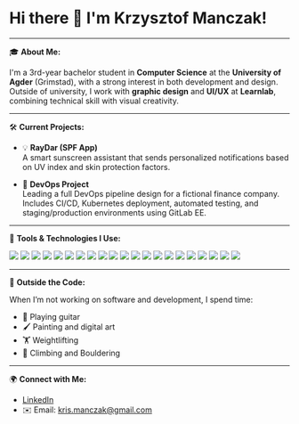# Hi there 👋 I'm Krzysztof Manczak!

---

🎓 **About Me:**

I'm a 3rd-year bachelor student in **Computer Science** at the **University of Agder** (Grimstad), with a strong interest in both development and design.  
Outside of university, I work with **graphic design** and **UI/UX** at **Learnlab**, combining technical skill with visual creativity.

---

🛠 **Current Projects:**

- 💡 **RayDar (SPF App)**  
  A smart sunscreen assistant that sends personalized notifications based on UV index and skin protection factors.

- 🔧 **DevOps Project**  
  Leading a full DevOps pipeline design for a fictional finance company.  
  Includes CI/CD, Kubernetes deployment, automated testing, and staging/production environments using GitLab EE.

---

🎨 **Tools & Technologies I Use:**

<p>
  <img src="https://img.shields.io/badge/-C-00599C?style=flat-square&logo=c&logoColor=white" />
  <img src="https://img.shields.io/badge/-C++-00599C?style=flat-square&logo=c%2b%2b&logoColor=white" />
  <img src="https://img.shields.io/badge/-C%23/.NET-512BD4?style=flat-square&logo=dotnet&logoColor=white" />
  <img src="https://img.shields.io/badge/-Python-3776AB?style=flat-square&logo=python&logoColor=white" />
  <img src="https://img.shields.io/badge/-JavaScript-F7DF1E?style=flat-square&logo=javascript&logoColor=black" />
  <img src="https://img.shields.io/badge/-React-61DAFB?style=flat-square&logo=react&logoColor=black" />
  <img src="https://img.shields.io/badge/-Adobe-FF0000?style=flat-square&logo=adobe&logoColor=white" />
  <img src="https://img.shields.io/badge/-Photoshop-31A8FF?style=flat-square&logo=adobe-photoshop&logoColor=white" />
  <img src="https://img.shields.io/badge/-Premiere%20Pro-9999FF?style=flat-square&logo=adobe-premiere-pro&logoColor=white" />
  <img src="https://img.shields.io/badge/-Illustrator-FF9A00?style=flat-square&logo=adobe-illustrator&logoColor=white" />
  <img src="https://img.shields.io/badge/-Docker-2496ED?style=flat-square&logo=docker&logoColor=white" />
  <img src="https://img.shields.io/badge/-Git-F05032?style=flat-square&logo=git&logoColor=white" />
  <img src="https://img.shields.io/badge/-MySQL-4479A1?style=flat-square&logo=mysql&logoColor=white" />
  <img src="https://img.shields.io/badge/-Bootstrap-7952B3?style=flat-square&logo=bootstrap&logoColor=white" />
  <img src="https://img.shields.io/badge/-Azure-0078D4?style=flat-square&logo=microsoft-azure&logoColor=white" />
  <img src="https://img.shields.io/badge/-Razor-512BD4?style=flat-square&logo=dotnet&logoColor=white" />
  <img src="https://img.shields.io/badge/-Figma-F24E1E?style=flat-square&logo=figma&logoColor=white" />
  <img src="https://img.shields.io/badge/-EA%20Architect-3F54A3?style=flat-square&logo=sparxsystems&logoColor=white" />
  <img src="https://img.shields.io/badge/-RStudio-75AADB?style=flat-square&logo=rstudio&logoColor=white" />
  <img src="https://img.shields.io/badge/-GlowScript-FF9900?style=flat-square&logo=python&logoColor=white" />
  <img src="https://img.shields.io/badge/-YAML-333?style=flat-square&logo=yaml&logoColor=white" />
</p>

---

🎨 **Outside the Code:**

When I’m not working on software and development, I spend time:
- 🎸 Playing guitar
- 🖌️ Painting and digital art
- 🏋️ Weightlifting
- 🧗 Climbing and Bouldering

---

🌍 **Connect with Me:**

- [LinkedIn](https://www.linkedin.com/in/krzysztof-manczak-7170a3328/)
- ✉️ Email: kris.manczak@gmail.com


